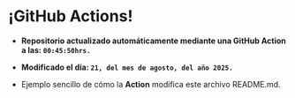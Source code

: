 # ¡GitHub Actions!
* **Repositorio actualizado automáticamente mediante una GitHub Action a las: `00:45:50hrs.`**
* **Modificado el día: `21, del mes de agosto, del año 2025.`**

* Ejemplo sencillo de cómo la **Action** modifica este archivo README.md.
